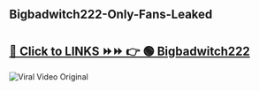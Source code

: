
 ## Bigbadwitch222-Only-Fans-Leaked

# <h2><a href="https://clipsfans.com/Bigbadwitch222&ref=git">🔗 Click to LINKS ⏩⏩ 👉 🟢 Bigbadwitch222 </a></h2>

<a href="https://clipsfans.com/Bigbadwitch222&ref=git" rel="nofollow" data-target="animated-image.originalLink"><img src="https://i.ibb.co.com/xMMVF88/686577567.gif" alt="Viral Video Original" style="max-width: 100%; display: inline-block;" data-target="animated-image.originalImage"></a>
